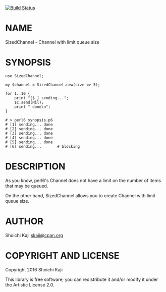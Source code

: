[![Build Status](https://travis-ci.org/skaji/perl6-SizedChannel.svg?branch=master)](https://travis-ci.org/skaji/perl6-SizedChannel)

NAME
====

SizedChannel - Channel with limit queue size

SYNOPSIS
========

```perl6
use SizedChannel;

my $channel = SizedChannel.new(size => 5);

for 1..10 {
    print "[$_] sending...";
    $c.send(Nil);
    print " done\n";
}

# > perl6 synopsis.p6
# [1] sending... done
# [2] sending... done
# [3] sending... done
# [4] sending... done
# [5] sending... done
# [6] sending...       # blocking
```

DESCRIPTION
===========

As you know, perl6's Channel does not have a limit on the number of items that may be queued.

On the other hand, SizedChannel allows you to create Channel with limit queue size.

AUTHOR
======

Shoichi Kaji <skaji@cpan.org>

COPYRIGHT AND LICENSE
=====================

Copyright 2016 Shoichi Kaji

This library is free software; you can redistribute it and/or modify it under the Artistic License 2.0.
